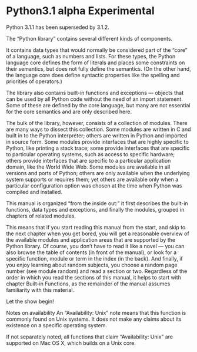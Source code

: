 # Python3.1 alpha Experimental
Python 3.1.1 has been superseded by 3.1.2.


The “Python library” contains several different kinds of components.

It contains data types that would normally be considered part of the “core” of a language, such as numbers and lists. For these types, the Python language core defines the form of literals and places some constraints on their semantics, but does not fully define the semantics. (On the other hand, the language core does define syntactic properties like the spelling and priorities of operators.)

The library also contains built-in functions and exceptions — objects that can be used by all Python code without the need of an import statement. Some of these are defined by the core language, but many are not essential for the core semantics and are only described here.

The bulk of the library, however, consists of a collection of modules. There are many ways to dissect this collection. Some modules are written in C and built in to the Python interpreter; others are written in Python and imported in source form. Some modules provide interfaces that are highly specific to Python, like printing a stack trace; some provide interfaces that are specific to particular operating systems, such as access to specific hardware; others provide interfaces that are specific to a particular application domain, like the World Wide Web. Some modules are available in all versions and ports of Python; others are only available when the underlying system supports or requires them; yet others are available only when a particular configuration option was chosen at the time when Python was compiled and installed.

This manual is organized “from the inside out:” it first describes the built-in functions, data types and exceptions, and finally the modules, grouped in chapters of related modules.

This means that if you start reading this manual from the start, and skip to the next chapter when you get bored, you will get a reasonable overview of the available modules and application areas that are supported by the Python library. Of course, you don’t have to read it like a novel — you can also browse the table of contents (in front of the manual), or look for a specific function, module or term in the index (in the back). And finally, if you enjoy learning about random subjects, you choose a random page number (see module random) and read a section or two. Regardless of the order in which you read the sections of this manual, it helps to start with chapter Built-in Functions, as the remainder of the manual assumes familiarity with this material.

Let the show begin!

Notes on availability
An “Availability: Unix” note means that this function is commonly found on Unix systems. It does not make any claims about its existence on a specific operating system.

If not separately noted, all functions that claim “Availability: Unix” are supported on Mac OS X, which builds on a Unix core.
